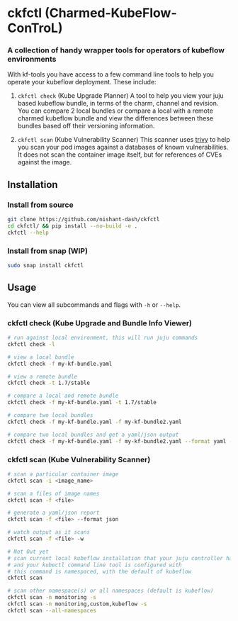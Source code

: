 
# ckfctl (Charmed-KubeFlow-ConTroL)
### A collection of handy wrapper tools for operators of kubeflow environments


With kf-tools you have access to a few command line tools to help you operate your kubeflow deployment. These include:


1) `ckfctl check` (Kube Upgrade Planner)
A tool to help you view your juju based kubeflow bundle, in terms of the charm, channel and revision. You can compare 2 local bundles or compare a local with a remote charmed kubeflow bundle and view the differences between these bundles based off their versioning information.

3) `ckfctl scan` (Kube Vulnerability Scanner)
This scanner uses [trivy](https://github.com/aquasecurity/trivy) to help you scan your pod images against a databases of known vulnerabilities. It does not scan the container image itself, but for references of CVEs against the image.


## Installation

### Install from source

```bash
git clone https://github.com/nishant-dash/ckfctl
cd ckfctl/ && pip install --no-build -e .
ckfctl --help
```

### Install from snap (WIP)

```bash
sudo snap install ckfctl
```

## Usage

You can view all subcommands and flags with `-h` or `--help`.


### ckfctl check (Kube Upgrade and Bundle Info Viewer)

```bash
# run against local environment, this will run juju commands
ckfctl check -l

# view a local bundle
ckfctl check -f my-kf-bundle.yaml

# view a remote bundle
ckfctl check -t 1.7/stable

# compare a local and remote bundle
ckfctl check -f my-kf-bundle.yaml -t 1.7/stable

# compare two local bundles
ckfctl check -f my-kf-bundle.yaml -f my-kf-bundle2.yaml

# compare two local bundles and get a yaml/json output
ckfctl check -f my-kf-bundle.yaml -f my-kf-bundle2.yaml --format yaml -o output.yaml
```

### ckfctl scan (Kube Vulnerability Scanner)

```bash
# scan a particular container image
ckfctl scan -i <image_name>

# scan a files of image names 
ckfctl scan -f <file>

# generate a yaml/json report
ckfctl scan -f <file> --format json

# watch output as it scans
ckfctl scan -f <file> -w

# Not Out yet
# scan current local kubeflow installation that your juju controller has access to 
# and your kubectl command line tool is configured with
# this command is namespaced, with the default of kubeflow
ckfctl scan

# scan other namespace(s) or all namespaces (default is kubeflow)
ckfctl scan -n monitoring -s
ckfctl scan -n monitoring,custom,kubeflow -s
ckfctl scan --all-namespaces
```
